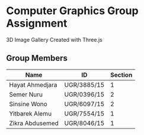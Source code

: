 # Computer Graphics Group Assignment 
3D Image Gallery Created with Three.js

## Group Members
| Name                | ID           | Section |
|---------------------|--------------|---------|
| Hayat Ahmedjara     | UGR/3885/15  | 1       |
| Semer Nuru          | UGR/0396/15  | 2       |
| Sinsine Wono        | UGR/6097/15  | 2       |
| Yitbarek Alemu      | UGR/7554/15  | 1       |
| Zikra Abdusemed     | UGR/8046/15  | 1       |
